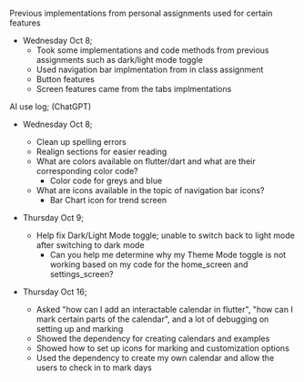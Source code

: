 Previous implementations from personal assignments used for certain features
- Wednesday Oct 8;
    - Took some implementations and code methods from previous assignments such as dark/light mode toggle
    - Used navigation bar implmentation from in class assignment
    - Button features 
    - Screen features came from the tabs implmentations

AI use log; (ChatGPT)
- Wednesday Oct 8;
    - Clean up spelling errors
    - Realign sections for easier reading 
    - What are colors available on flutter/dart and what are their corresponding color code?
        - Color code for greys and blue
    - What are icons available in the topic of navigation bar icons?
        - Bar Chart icon for trend screen

- Thursday Oct 9;
    -  Help fix Dark/Light Mode toggle; unable to switch back to light mode after switching to dark mode
        - Can you help me determine why my Theme Mode toggle is not working based on my code for the home_screen and settings_screen?

- Thursday Oct 16;
    - Asked "how can I add an interactable calendar in flutter", "how can I mark certain parts of the calendar", and a lot of debugging on setting up and             marking
    - Showed the dependency for creating calendars and examples
    - Showed how to set up icons for marking and customization options
    - Used the dependency to create my own calendar and allow the users to check in to mark days

    
